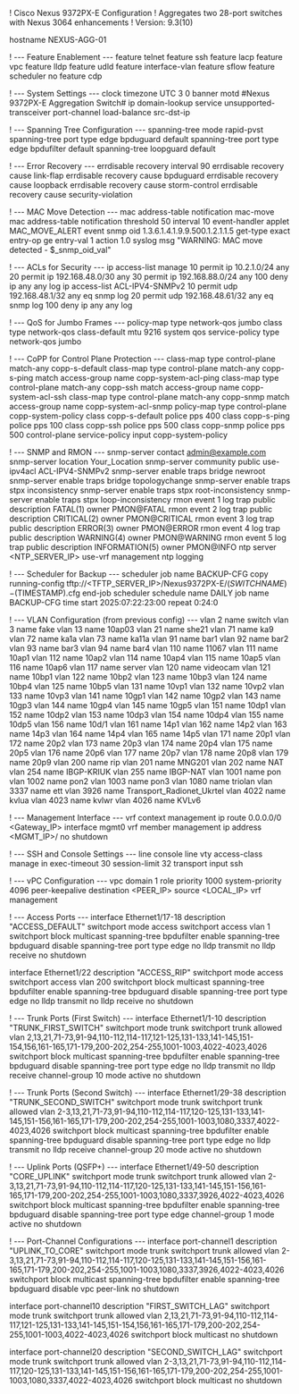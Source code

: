! Cisco Nexus 9372PX-E Configuration
! Aggregates two 28-port switches with Nexus 3064 enhancements
! Version: 9.3(10)

hostname NEXUS-AGG-01

! --- Feature Enablement ---
feature telnet
feature ssh
feature lacp
feature vpc
feature lldp
feature udld
feature interface-vlan
feature sflow
feature scheduler
no feature cdp

! --- System Settings ---
clock timezone UTC 3 0
banner motd #Nexus 9372PX-E Aggregation Switch#
ip domain-lookup
service unsupported-transceiver
port-channel load-balance src-dst-ip

! --- Spanning Tree Configuration ---
spanning-tree mode rapid-pvst
spanning-tree port type edge bpduguard default
spanning-tree port type edge bpdufilter default
spanning-tree loopguard default

! --- Error Recovery ---
errdisable recovery interval 90
errdisable recovery cause link-flap
errdisable recovery cause bpduguard
errdisable recovery cause loopback
errdisable recovery cause storm-control
errdisable recovery cause security-violation

! --- MAC Move Detection ---
mac address-table notification mac-move
mac address-table notification threshold 50 interval 10
event-handler applet MAC_MOVE_ALERT
  event snmp oid 1.3.6.1.4.1.9.9.500.1.2.1.1.5 get-type exact entry-op ge entry-val 1
  action 1.0 syslog msg "WARNING: MAC move detected - $_snmp_oid_val"

! --- ACLs for Security ---
ip access-list manage
  10 permit ip 10.2.1.0/24 any
  20 permit ip 192.168.48.0/30 any
  30 permit ip 192.168.88.0/24 any
  100 deny ip any any log
ip access-list ACL-IPV4-SNMPv2
  10 permit udp 192.168.48.1/32 any eq snmp log
  20 permit udp 192.168.48.61/32 any eq snmp log
  100 deny ip any any log

! --- QoS for Jumbo Frames ---
policy-map type network-qos jumbo
  class type network-qos class-default
    mtu 9216
system qos
  service-policy type network-qos jumbo

! --- CoPP for Control Plane Protection ---
class-map type control-plane match-any copp-s-default
class-map type control-plane match-any copp-s-ping
  match access-group name copp-system-acl-ping
class-map type control-plane match-any copp-ssh
  match access-group name copp-system-acl-ssh
class-map type control-plane match-any copp-snmp
  match access-group name copp-system-acl-snmp
policy-map type control-plane copp-system-policy
  class copp-s-default
    police pps 400
  class copp-s-ping
    police pps 100
  class copp-ssh
    police pps 500
  class copp-snmp
    police pps 500
control-plane
  service-policy input copp-system-policy

! --- SNMP and RMON ---
snmp-server contact admin@example.com
snmp-server location Your_Location
snmp-server community public use-ipv4acl ACL-IPV4-SNMPv2
snmp-server enable traps bridge newroot
snmp-server enable traps bridge topologychange
snmp-server enable traps stpx inconsistency
snmp-server enable traps stpx root-inconsistency
snmp-server enable traps stpx loop-inconsistency
rmon event 1 log trap public description FATAL(1) owner PMON@FATAL
rmon event 2 log trap public description CRITICAL(2) owner PMON@CRITICAL
rmon event 3 log trap public description ERROR(3) owner PMON@ERROR
rmon event 4 log trap public description WARNING(4) owner PMON@WARNING
rmon event 5 log trap public description INFORMATION(5) owner PMON@INFO
ntp server <NTP_SERVER_IP> use-vrf management
ntp logging

! --- Scheduler for Backup ---
scheduler job name BACKUP-CFG
  copy running-config tftp://<TFTP_SERVER_IP>/Nexus9372PX-E/$(SWITCHNAME)-$(TIMESTAMP).cfg
end-job
scheduler schedule name DAILY
  job name BACKUP-CFG
  time start 2025:07:22:23:00 repeat 0:24:0

! --- VLAN Configuration (from previous config) ---
vlan 2
  name switch
vlan 3
  name fake
vlan 13
  name 10ap03
vlan 21
  name she21
vlan 71
  name ka9
vlan 72
  name ka1a
vlan 73
  name ka11a
vlan 91
  name bar1
vlan 92
  name bar2
vlan 93
  name bar3
vlan 94
  name bar4
vlan 110
  name 11067
vlan 111
  name 10ap1
vlan 112
  name 10ap2
vlan 114
  name 10ap4
vlan 115
  name 10ap5
vlan 116
  name 10ap6
vlan 117
  name server
vlan 120
  name videocam
vlan 121
  name 10bp1
vlan 122
  name 10bp2
vlan 123
  name 10bp3
vlan 124
  name 10bp4
vlan 125
  name 10bp5
vlan 131
  name 10vp1
vlan 132
  name 10vp2
vlan 133
  name 10vp3
vlan 141
  name 10gp1
vlan 142
  name 10gp2
vlan 143
  name 10gp3
vlan 144
  name 10gp4
vlan 145
  name 10gp5
vlan 151
  name 10dp1
vlan 152
  name 10dp2
vlan 153
  name 10dp3
vlan 154
  name 10dp4
vlan 155
  name 10dp5
vlan 156
  name 10d/1
vlan 161
  name 14p1
vlan 162
  name 14p2
vlan 163
  name 14p3
vlan 164
  name 14p4
vlan 165
  name 14p5
vlan 171
  name 20p1
vlan 172
  name 20p2
vlan 173
  name 20p3
vlan 174
  name 20p4
vlan 175
  name 20p5
vlan 176
  name 20p6
vlan 177
  name 20p7
vlan 178
  name 20p8
vlan 179
  name 20p9
vlan 200
  name rip
vlan 201
  name MNG201
vlan 202
  name NAT
vlan 254
  name IBGP-KRIUK
vlan 255
  name IBGP-NAT
vlan 1001
  name pon
vlan 1002
  name pon2
vlan 1003
  name pon3
vlan 1080
  name triolan
vlan 3337
  name ett
vlan 3926
  name Transport_Radionet_Ukrtel
vlan 4022
  name kvlua
vlan 4023
  name kvlwr
vlan 4026
  name KVLv6

! --- Management Interface ---
vrf context management
  ip route 0.0.0.0/0 <Gateway_IP>
interface mgmt0
  vrf member management
  ip address <MGMT_IP>/<MASK>
  no shutdown

! --- SSH and Console Settings ---
line console
line vty
  access-class manage in
  exec-timeout 30
  session-limit 32
  transport input ssh

! --- vPC Configuration ---
vpc domain 1
  role priority 1000
  system-priority 4096
  peer-keepalive destination <PEER_IP> source <LOCAL_IP> vrf management

! --- Access Ports ---
interface Ethernet1/17-18
  description "ACCESS_DEFAULT"
  switchport mode access
  switchport access vlan 1
  switchport block multicast
  spanning-tree bpdufilter enable
  spanning-tree bpduguard disable
  spanning-tree port type edge
  no lldp transmit
  no lldp receive
  no shutdown

interface Ethernet1/22
  description "ACCESS_RIP"
  switchport mode access
  switchport access vlan 200
  switchport block multicast
  spanning-tree bpdufilter enable
  spanning-tree bpduguard disable
  spanning-tree port type edge
  no lldp transmit
  no lldp receive
  no shutdown

! --- Trunk Ports (First Switch) ---
interface Ethernet1/1-10
  description "TRUNK_FIRST_SWITCH"
  switchport mode trunk
  switchport trunk allowed vlan 2,13,21,71-73,91-94,110-112,114-117,121-125,131-133,141-145,151-154,156,161-165,171-179,200-202,254-255,1001-1003,4022-4023,4026
  switchport block multicast
  spanning-tree bpdufilter enable
  spanning-tree bpduguard disable
  spanning-tree port type edge
  no lldp transmit
  no lldp receive
  channel-group 10 mode active
  no shutdown

! --- Trunk Ports (Second Switch) ---
interface Ethernet1/29-38
  description "TRUNK_SECOND_SWITCH"
  switchport mode trunk
  switchport trunk allowed vlan 2-3,13,21,71-73,91-94,110-112,114-117,120-125,131-133,141-145,151-156,161-165,171-179,200-202,254-255,1001-1003,1080,3337,4022-4023,4026
  switchport block multicast
  spanning-tree bpdufilter enable
  spanning-tree bpduguard disable
  spanning-tree port type edge
  no lldp transmit
  no lldp receive
  channel-group 20 mode active
  no shutdown

! --- Uplink Ports (QSFP+) ---
interface Ethernet1/49-50
  description "CORE_UPLINK"
  switchport mode trunk
  switchport trunk allowed vlan 2-3,13,21,71-73,91-94,110-112,114-117,120-125,131-133,141-145,151-156,161-165,171-179,200-202,254-255,1001-1003,1080,3337,3926,4022-4023,4026
  switchport block multicast
  spanning-tree bpdufilter enable
  spanning-tree bpduguard disable
  spanning-tree port type edge
  channel-group 1 mode active
  no shutdown

! --- Port-Channel Configurations ---
interface port-channel1
  description "UPLINK_TO_CORE"
  switchport mode trunk
  switchport trunk allowed vlan 2-3,13,21,71-73,91-94,110-112,114-117,120-125,131-133,141-145,151-156,161-165,171-179,200-202,254-255,1001-1003,1080,3337,3926,4022-4023,4026
  switchport block multicast
  spanning-tree bpdufilter enable
  spanning-tree bpduguard disable
  vpc peer-link
  no shutdown

interface port-channel10
  description "FIRST_SWITCH_LAG"
  switchport mode trunk
  switchport trunk allowed vlan 2,13,21,71-73,91-94,110-112,114-117,121-125,131-133,141-145,151-154,156,161-165,171-179,200-202,254-255,1001-1003,4022-4023,4026
  switchport block multicast
  no shutdown

interface port-channel20
  description "SECOND_SWITCH_LAG"
  switchport mode trunk
  switchport trunk allowed vlan 2-3,13,21,71-73,91-94,110-112,114-117,120-125,131-133,141-145,151-156,161-165,171-179,200-202,254-255,1001-1003,1080,3337,4022-4023,4026
  switchport block multicast
  no shutdown
